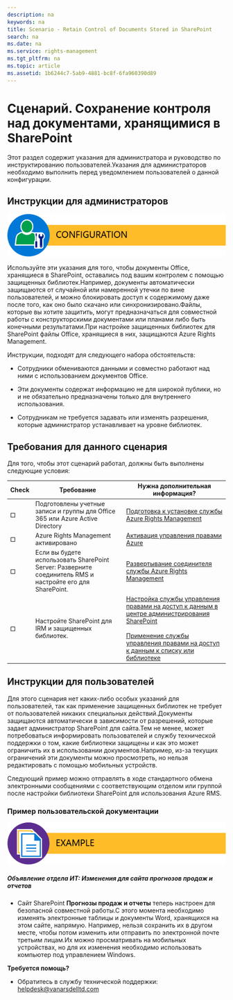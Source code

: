```yaml
---
description: na
keywords: na
title: Scenario - Retain Control of Documents Stored in SharePoint
search: na
ms.date: na
ms.service: rights-management
ms.tgt_pltfrm: na
ms.topic: article
ms.assetid: 1b6244c7-5ab9-4881-bc8f-6fa960390d89
---
```

# Сценарий. Сохранение контроля над документами, хранящимися в SharePoint
Этот раздел содержит указания для администратора и руководство по инструктированию пользователей.Указания для администраторов необходимо выполнить перед уведомлением пользователей о данной конфигурации.

## Инструкции для администраторов
![](../Image/AzRMS_AdminBanner.png)

Используйте эти указания для того, чтобы документы Office, хранящиеся в SharePoint, оставались под вашим контролем с помощью защищенных библиотек.Например, документы автоматически защищаются от случайной или намеренной утечки по вине пользователей, и можно блокировать доступ к содержимому даже после того, как оно было скачано или синхронизировано.Файлы, которые вы хотите защитить, могут предназначаться для совместной работы с конструкторскими документами или планами либо быть конечными результатами.При настройке защищенных библиотек для SharePoint файлы Office, хранящиеся в них, защищаются Azure Rights Management.

Инструкции, подходят для следующего набора обстоятельств:

-   Сотрудники обмениваются данными и совместно работают над ними с использованием документов Office.

-   Эти документы содержат информацию не для широкой публики, но и не обязательно предназначены только для внутреннего использования.

-   Сотрудникам не требуется задавать или изменять разрешения, которые администратор устанавливает на уровне библиотек.

## Требования для данного сценария
Для того, чтобы этот сценарий работал, должны быть выполнены следующие условия:

|Check|Требование|Нужна дополнительная информация?|
|---------|--------------|------------------------------------|
|![](../Image/4d269a30-a873-45c5-87de-30ee6558e7b0.gif)|Подготовлены учетные записи и группы для Office 365 или Azure Active Directory|[Подготовка к установке службы Azure Rights Management](https://technet.microsoft.com/library/jj585029.aspx)|
|![](../Image/4d269a30-a873-45c5-87de-30ee6558e7b0.gif)|Azure Rights Management активировано|[Активация управления правами Azure](https://technet.microsoft.com/library/jj658941.aspx)|
|![](../Image/4d269a30-a873-45c5-87de-30ee6558e7b0.gif)|Если вы будете использовать SharePoint Server: Разверните соединитель RMS и настройте его для SharePoint.|[Развертывание соединителя службы Azure Rights Management](https://technet.microsoft.com/library/dn375964.aspx)|
|![](../Image/4d269a30-a873-45c5-87de-30ee6558e7b0.gif)|Настройте SharePoint для IRM и защищенных библиотек.|[Настройка службы управления правами на доступ к данным в центре администрирования SharePoint](https://support.office.com/en-us/article/Set-up-Information-Rights-Management-IRM-in-SharePoint-admin-center-239ce6eb-4e81-42db-bf86-a01362fed65c)<br /><br />[Применение службы управления правами на доступ к данным к списку или библиотеке](http://office.microsoft.com/sharepoint-help/apply-information-rights-management-to-a-list-or-library-HA102891460.aspx)|

## Инструкции для пользователей
Для этого сценария нет каких-либо особых указаний для пользователей, так как применение защищенных библиотек не требует от пользователей никаких специальных действий.Документы защищаются автоматически в зависимости от разрешений, которые задает администратор SharePoint для сайта.Тем не менее, может потребоваться информировать пользователей и службу технической поддержки о том, какие библиотеки защищены и как это может ограничить их в использовании документов.Например, из-за текущих ограничений эти документы можно просмотреть, но нельзя редактировать с помощью мобильных устройств.

Следующий пример можно отправлять в ходе стандартного обмена электронными сообщениями с соответствующим отделом или группой после настройки библиотеки SharePoint для использования Azure RMS.

### Пример пользовательской документации
![](../Image/AzRMS_ExampleBanner.png)

##### Объявление отдела ИТ: Изменения для сайта прогнозов продаж и отчетов

-   Сайт SharePoint **Прогнозы продаж и отчеты** теперь настроен для безопасной совместной работы.С этого момента необходимо изменять электронные таблицы и документы Word, хранящихся на этом сайте, напрямую. Например, нельзя сохранить их в другом месте, чтобы потом изменить или отправить по электронной почте третьим лицам.Их можно просматривать на мобильных устройствах, но для их изменения необходимо использовать компьютер под управлением Windows.

**Требуется помощь?**

-   Обратитесь в службу технической поддержки: helpdesk@vanarsdelltd.com

